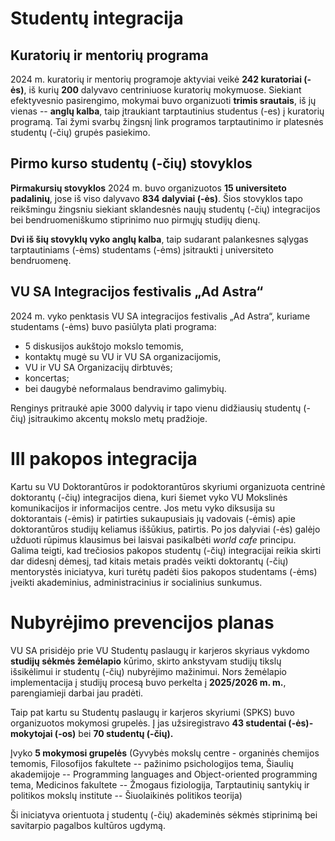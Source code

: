 # Studentų integracija

## Kuratorių ir mentorių programa

2024 m. kuratorių ir mentorių programoje aktyviai veikė **242 kuratoriai
(-ės)**, iš kurių **200** dalyvavo centriniuose kuratorių mokymuose.
Siekiant efektyvesnio pasirengimo, mokymai buvo organizuoti **trimis
srautais**, iš jų vienas -- **anglų kalba**, taip įtraukiant
tarptautinius studentus (-es) į kuratorių programą. Tai žymi svarbų
žingsnį link programos tarptautinimo ir platesnės studentų (-čių) grupės
pasiekimo.

## Pirmo kurso studentų (-čių) stovyklos

**Pirmakursių stovyklos** 2024 m. buvo organizuotos **15 universiteto
padalinių**, jose iš viso dalyvavo **834 dalyviai (-ės)**. Šios
stovyklos tapo reikšmingu žingsniu siekiant sklandesnės naujų studentų
(-čių) integracijos bei bendruomeniškumo stiprinimo nuo pirmųjų studijų
dienų.

**Dvi iš šių stovyklų vyko anglų kalba**, taip sudarant palankesnes
sąlygas tarptautiniams (-ėms) studentams (-ėms) įsitraukti į
universiteto bendruomenę.

## VU SA Integracijos festivalis „Ad Astra“

2024 m. vyko penktasis VU SA integracijos festivalis „Ad Astra“, kuriame
studentams (-ėms) buvo pasiūlyta plati programa:

- 5 diskusijos aukštojo mokslo temomis,
- kontaktų mugė su VU ir VU SA organizacijomis,
- VU ir VU SA Organizacijų dirbtuvės;
- koncertas;
- bei daugybė neformalaus bendravimo galimybių.

Renginys pritraukė apie 3000 dalyvių ir tapo vienu didžiausių studentų
(-čių) įsitraukimo akcentų mokslo metų pradžioje.

# III pakopos integracija 

Kartu su VU Doktorantūros ir podoktorantūros skyriumi organizuota
centrinė doktorantų (-čių) integracijos diena, kuri šiemet vyko VU
Mokslinės komunikacijos ir informacijos centre. Jos metu vyko diksusija
su doktorantais (-ėmis) ir patirties sukaupusiais jų vadovais (-ėmis)
apie doktorantūros studijų keliamus iššūkius, patirtis. Po jos dalyviai
(-ės) galėjo užduoti rūpimus klausimus bei laisvai pasikalbėti *world
cafe* principu. Galima teigti, kad trečiosios pakopos studentų (-čių)
integracijai reikia skirti dar didesnį dėmesį, tad kitais metais pradės
veikti doktorantų (-čių) mentorystės iniciatyva, kuri turėtų padėti šios
pakopos studentams (-ėms) įveikti akademinius, administracinius ir
socialinius sunkumus.

# Nubyrėjimo prevencijos planas

VU SA prisidėjo prie VU Studentų paslaugų ir karjeros skyriaus vykdomo
**studijų sėkmės žemėlapio** kūrimo, skirto ankstyvam studijų tikslų
išsikėlimui ir studentų (-čių) nubyrėjimo mažinimui. Nors žemėlapio
implementacija į studijų procesą buvo perkelta į **2025/2026 m. m.**,
parengiamieji darbai jau pradėti.

Taip pat kartu su Studentų paslaugų ir karjeros skyriumi (SPKS) buvo
organizuotos mokymosi grupelės. Į jas užsiregistravo **43 studentai
(-ės)-mokytojai (-os)** bei **70 studentų (-čių).**

Įvyko **5 mokymosi grupelės** (Gyvybės mokslų centre - organinės
chemijos temomis, Filosofijos fakultete -- pažinimo psichologijos tema,
Šiaulių akademijoje -- Programming languages and Object-oriented
programming tema, Medicinos fakultete -- Žmogaus fiziologija,
Tarptautinių santykių ir politikos mokslų institute -- Šiuolaikinės
politikos teorija)

Ši iniciatyva orientuota į studentų (-čių) akademinės sėkmės stiprinimą
bei savitarpio pagalbos kultūros ugdymą.
